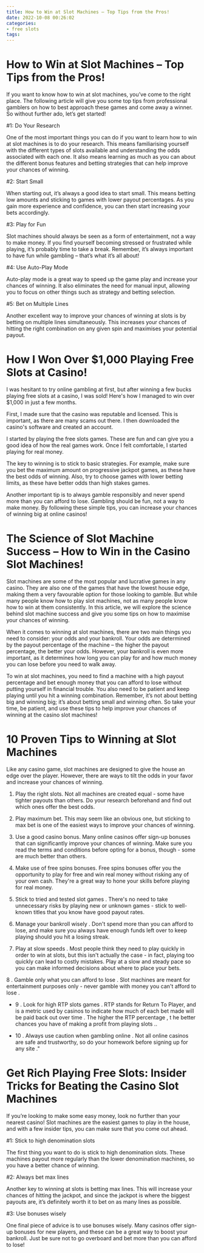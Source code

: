 ```yaml
---
title: How to Win at Slot Machines – Top Tips from the Pros!
date: 2022-10-08 00:26:02
categories:
- free slots
tags:
---
```



#  How to Win at Slot Machines – Top Tips from the Pros!

If you want to know how to win at slot machines, you’ve come to the right place. The following article will give you some top tips from professional gamblers on how to best approach these games and come away a winner. So without further ado, let’s get started!

#1: Do Your Research

One of the most important things you can do if you want to learn how to win at slot machines is to do your research. This means familiarising yourself with the different types of slots available and understanding the odds associated with each one. It also means learning as much as you can about the different bonus features and betting strategies that can help improve your chances of winning.

#2: Start Small

When starting out, it’s always a good idea to start small. This means betting low amounts and sticking to games with lower payout percentages. As you gain more experience and confidence, you can then start increasing your bets accordingly.

#3: Play for Fun

Slot machines should always be seen as a form of entertainment, not a way to make money. If you find yourself becoming stressed or frustrated while playing, it’s probably time to take a break. Remember, it’s always important to have fun while gambling – that’s what it’s all about!

#4: Use Auto-Play Mode

Auto-play mode is a great way to speed up the game play and increase your chances of winning. It also eliminates the need for manual input, allowing you to focus on other things such as strategy and betting selection.

#5: Bet on Multiple Lines

Another excellent way to improve your chances of winning at slots is by betting on multiple lines simultaneously. This increases your chances of hitting the right combination on any given spin and maximises your potential payout.

#  How I Won Over $1,000 Playing Free Slots at Casino!

I was hesitant to try online gambling at first, but after winning a few bucks playing free slots at a casino, I was sold! Here's how I managed to win over $1,000 in just a few months.

First, I made sure that the casino was reputable and licensed. This is important, as there are many scams out there. I then downloaded the casino's software and created an account.

I started by playing the free slots games. These are fun and can give you a good idea of how the real games work. Once I felt comfortable, I started playing for real money.

The key to winning is to stick to basic strategies. For example, make sure you bet the maximum amount on progressive jackpot games, as these have the best odds of winning. Also, try to choose games with lower betting limits, as these have better odds than high stakes games.

Another important tip is to always gamble responsibly and never spend more than you can afford to lose. Gambling should be fun, not a way to make money. By following these simple tips, you can increase your chances of winning big at online casinos!

#  The Science of Slot Machine Success – How to Win in the Casino Slot Machines!

Slot machines are some of the most popular and lucrative games in any casino. They are also one of the games that have the lowest house edge, making them a very favourable option for those looking to gamble. But while many people know how to play slot machines, not as many people know how to win at them consistently. In this article, we will explore the science behind slot machine success and give you some tips on how to maximise your chances of winning.

When it comes to winning at slot machines, there are two main things you need to consider: your odds and your bankroll. Your odds are determined by the payout percentage of the machine – the higher the payout percentage, the better your odds. However, your bankroll is even more important, as it determines how long you can play for and how much money you can lose before you need to walk away.

To win at slot machines, you need to find a machine with a high payout percentage and bet enough money that you can afford to lose without putting yourself in financial trouble. You also need to be patient and keep playing until you hit a winning combination. Remember, it’s not about betting big and winning big; it’s about betting small and winning often. So take your time, be patient, and use these tips to help improve your chances of winning at the casino slot machines!

#  10 Proven Tips to Winning at Slot Machines 

Like any casino game, slot machines are designed to give the house an edge over the player. However, there are ways to tilt the odds in your favor and increase your chances of winning. 

1. Play the right slots. Not all machines are created equal - some have tighter payouts than others. Do your research beforehand and find out which ones offer the best odds. 

2. Play maximum bet. This may seem like an obvious one, but sticking to max bet is one of the easiest ways to improve your chances of winning. 

3. Use a good casino bonus. Many online casinos offer sign-up bonuses that can significantly improve your chances of winning. Make sure you read the terms and conditions before opting for a bonus, though - some are much better than others. 

4. Make use of free spins bonuses. Free spins bonuses offer you the opportunity to play for free and win real money without risking any of your own cash. They're a great way to hone your skills before playing for real money. 

5. Stick to tried and tested slot games . There's no need to take unnecessary risks by playing new or unknown games - stick to well-known titles that you know have good payout rates. 

6. Manage your bankroll wisely . Don't spend more than you can afford to lose, and make sure you always have enough funds left over to keep playing should you hit a losing streak. 

7. Play at slow speeds . Most people think they need to play quickly in order to win at slots, but this isn't actually the case - in fact, playing too quickly can lead to costly mistakes. Play at a slow and steady pace so you can make informed decisions about where to place your bets. 

8 . Gamble only what you can afford to lose . Slot machines are meant for entertainment purposes only - never gamble with money you can't afford to lose .
* 9 . Look for high RTP slots games . RTP stands for Return To Player, and is a metric used by casinos to indicate how much of each bet made will be paid back out over time . The higher the RTP percentage , t he better chances you have of making a profit from playing slots ..

 * 10 . Always use caution when gambling online . Not all online casinos are safe and trustworthy, so do your homework before signing up for any site ."

#  Get Rich Playing Free Slots: Insider Tricks for Beating the Casino Slot Machines

If you’re looking to make some easy money, look no further than your nearest casino! Slot machines are the easiest games to play in the house, and with a few insider tips, you can make sure that you come out ahead.

#1: Stick to high denomination slots

The first thing you want to do is stick to high denomination slots. These machines payout more regularly than the lower denomination machines, so you have a better chance of winning.

#2: Always bet max lines

Another key to winning at slots is betting max lines. This will increase your chances of hitting the jackpot, and since the jackpot is where the biggest payouts are, it’s definitely worth it to bet on as many lines as possible.

#3: Use bonuses wisely

One final piece of advice is to use bonuses wisely. Many casinos offer sign-up bonuses for new players, and these can be a great way to boost your bankroll. Just be sure not to go overboard and bet more than you can afford to lose!